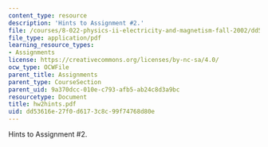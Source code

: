 ```yaml
---
content_type: resource
description: 'Hints to Assignment #2.'
file: /courses/8-022-physics-ii-electricity-and-magnetism-fall-2002/dd53616e27f0d6173c8c99f74768d80e_hw2hints.pdf
file_type: application/pdf
learning_resource_types:
- Assignments
license: https://creativecommons.org/licenses/by-nc-sa/4.0/
ocw_type: OCWFile
parent_title: Assignments
parent_type: CourseSection
parent_uid: 9a370dcc-010e-c793-afb5-ab24c8d3a9bc
resourcetype: Document
title: hw2hints.pdf
uid: dd53616e-27f0-d617-3c8c-99f74768d80e
---
```

Hints to Assignment #2.